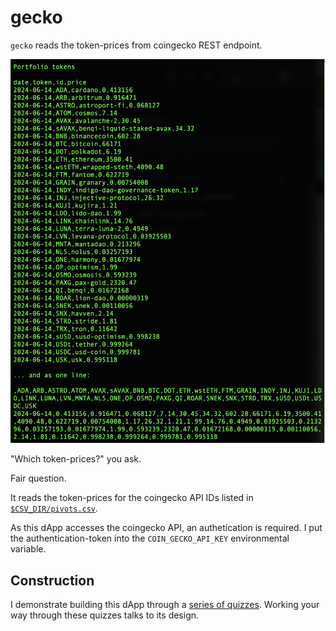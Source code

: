 # gecko

`gecko` reads the token-prices from coingecko REST endpoint.

![gecko run](imgs/gecko.png)

"Which token-prices?" you ask.

Fair question.

It reads the token-prices for the coingecko API IDs listed in
[`$CSV_DIR/pivots.csv`](https://raw.githubusercontent.com/logicalgraphs/crypto-n-rust/main/data-files/csv/pivots.csv).

As this dApp accesses the coingecko API, an authetication is required. I put
the authentication-token into the `COIN_GECKO_API_KEY` environmental variable.

## Construction

I demonstrate building this dApp through a [series of quizzes](../quizzes).
Working your way through these quizzes talks to its design.
